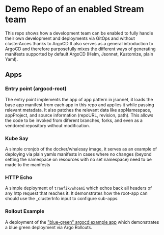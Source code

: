 # Demo Repo of an enabled Stream team

This repo shows how a development team can be enabled to fully handle their own development and deployments via GitOps and without clusterAcces thanks to ArgoCD
It also serves as a general introduction to ArgoCD and therefore purposefully mixes the different ways of generating manifests supported by default ArgoCD (Helm, Jsonnet, Kustomize, plain Yaml).


## Apps

### Entry point (argocd-root)

The entry point implements the app of app pattern in jsonnet, it loads the base app manifest from each app in this repo and applies it while passing relevant metadata. It also patches the relevant data like appNamespace, appProject, and source information (repoURL, revision, path). This allows the code to be invoked from diferent branches, forks, and even as a vendored repository without modification.

### Kube Say

A simple cronjob of the docker/whalesay image, it serves as an example of deploying via plain yamls manifests in cases where no changes (beyond setting the namespace on resources with no set namespace) need to be made to the manifests

### HTTP Echo

A simple deployment of `traefik/whoami` which echos back all headers of any http request that reaches it. It demonstrates how the root-app can should use the _clusterInfo input to configure sub-apps

### Rollout Example

A deployment of the ["blue-green" argocd example app](https://github.com/argoproj/argocd-example-apps/tree/master/blue-green) which demonstrates a blue green deployment via Argo Rollouts.
